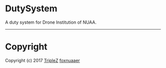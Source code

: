 # DutySystem

A duty system for Drone Institution of NUAA.

-------

# Copyright

Copyright (c) 2017 [TripleZ](https://triplez.cn) [foxnuaaer](http://403forbidden.website)